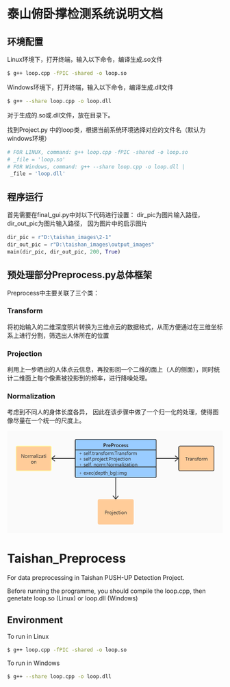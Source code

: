 # 泰山俯卧撑检测系统说明文档

## 环境配置

Linux环境下，打开终端，输入以下命令，编译生成.so文件

```bash
$ g++ loop.cpp -fPIC -shared -o loop.so
```

Windows环境下，打开终端，输入以下命令，编译生成.dll文件

```bash
$ g++ --share loop.cpp -o loop.dll
```

对于生成的.so或.dll文件，放在目录下。

找到Project.py 中的loop类，根据当前系统环境选择对应的文件名（默认为windows环境）

```python
# FOR LINUX, command: g++ loop.cpp -fPIC -shared -o loop.so 
# _file = 'loop.so' 
# FOR Windows, command: g++ --share loop.cpp -o loop.dll |
 _file = 'loop.dll'
```
## 程序运行
首先需要在final_gui.py中对以下代码进行设置：
dir_pic为图片输入路径，
dir_out_pic为图片输入路径，
因为图片中的启示图片
```python
dir_pic = r"D:\taishan_images\2-1"
dir_out_pic = r"D:\taishan_images\output_images"
main(dir_pic, dir_out_pic, 200, True)
```

## 预处理部分Preprocess.py总体框架
Preprocess中主要关联了三个类：
### Transform
将初始输入的二维深度照片转换为三维点云的数据格式，从而方便通过在三维坐标系上进行分割，筛选出人体所在的位置
### Projection
利用上一步晒出的人体点云信息，再投影回一个二维的面上（人的侧面），同时统计二维面上每个像素被投影到的频率，进行降噪处理。
### Normalization
考虑到不同人的身体长度各异， 因此在该步骤中做了一个归一化的处理，使得图像尽量在一个统一的尺度上。

![](./UML.jpg)

# Taishan_Preprocess
For data preprocessing in Taishan PUSH-UP Detection Project.


Before running the programme, you should compile the loop.cpp, then genetate loop.so (Linux) or loop.dll (Windows)


## Environment

To run in Linux

```bash
$ g++ loop.cpp -fPIC -shared -o loop.so
```


To run in Windows

```bash
$ g++ --share loop.cpp -o loop.dll
```
